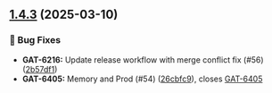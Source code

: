 ## [1.4.3](https://github.com/HDRUK/traser/compare/v1.4.2...v1.4.3) (2025-03-10)

### 🐛 Bug Fixes

* **GAT-6216:** Update release workflow with merge conflict fix (#56) ([2b57df1](https://github.com/HDRUK/traser/commit/2b57df186b140e97e34596e608cc3f05424fd503))
* **GAT-6405:** Memory and Prod (#54) ([26cbfc9](https://github.com/HDRUK/traser/commit/26cbfc93895a91f4be39b80fbb541bd01d85914a)), closes [GAT-6405](GAT-6405)
